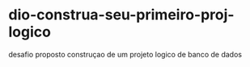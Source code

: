 # dio-construa-seu-primeiro-proj-logico
desafio proposto construçao de um projeto logico de banco de dados
